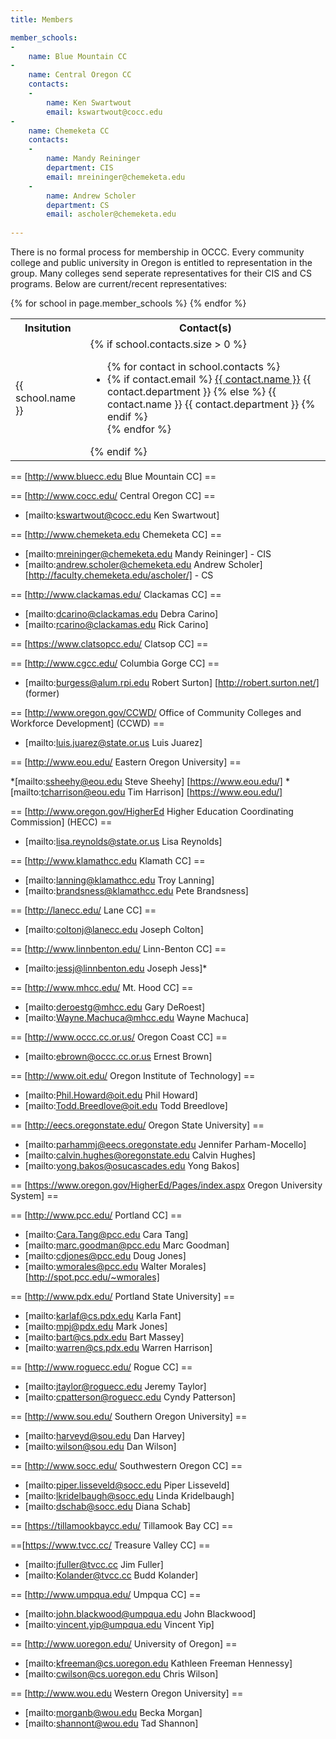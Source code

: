 ```yaml
---
title: Members

member_schools:
-
    name: Blue Mountain CC
-
    name: Central Oregon CC
    contacts:
    -
        name: Ken Swartwout
        email: kswartwout@cocc.edu
-
    name: Chemeketa CC
    contacts:
    -
        name: Mandy Reininger
        department: CIS
        email: mreininger@chemeketa.edu
    -
        name: Andrew Scholer
        department: CS
        email: ascholer@chemeketa.edu
        
---
```


There is no formal process for membership in OCCC. Every community college and public university
in Oregon is entitled to representation in the group. Many colleges send seperate representatives
for their CIS and CS programs. Below are current/recent representatives:

<table class="member-table">
<tr>
    <th>Insitution</th><th>Contact(s)</th>
</tr>
{% for school in page.member_schools %}
<tr>
    <td>{{ school.name }}</td>
    <td>
        {% if school.contacts.size > 0 %}
        <ul>
        {% for contact in school.contacts %}
        <li>
        {% if contact.email %}
            <a href="{{ member.email }}">{{ contact.name }}</a> {{ contact.department }}
        {% else %}
            {{ contact.name }} {{ contact.department }}
        {% endif %}
        </li>
        {% endfor %}
        </ul>
        {% endif %}
    </td>
</tr>
{% endfor %}
</table>





== [http://www.bluecc.edu Blue Mountain CC] ==

== [http://www.cocc.edu/ Central Oregon CC] ==

* [mailto:kswartwout@cocc.edu Ken Swartwout]

== [http://www.chemeketa.edu Chemeketa CC] ==

* [mailto:mreininger@chemeketa.edu Mandy Reininger] - CIS
* [mailto:andrew.scholer@chemeketa.edu Andrew Scholer] [http://faculty.chemeketa.edu/ascholer/] - CS

== [http://www.clackamas.edu/ Clackamas CC] ==

* [mailto:dcarino@clackamas.edu Debra Carino]
* [mailto:rcarino@clackamas.edu Rick Carino]

== [https://www.clatsopcc.edu/ Clatsop CC] ==

== [http://www.cgcc.edu/ Columbia Gorge CC] ==

* [mailto:burgess@alum.rpi.edu Robert Surton] [http://robert.surton.net/] (former)

== [http://www.oregon.gov/CCWD/ Office of Community Colleges and Workforce Development] (CCWD) ==

* [mailto:luis.juarez@state.or.us Luis Juarez]

== [http://www.eou.edu/ Eastern Oregon University] ==

*[mailto:ssheehy@eou.edu Steve Sheehy] [https://www.eou.edu/]
*[mailto:tcharrison@eou.edu Tim Harrison] [https://www.eou.edu/]

== [http://www.oregon.gov/HigherEd Higher Education Coordinating Commission] (HECC) ==

* [mailto:lisa.reynolds@state.or.us Lisa Reynolds]

== [http://www.klamathcc.edu Klamath CC] ==

* [mailto:lanning@klamathcc.edu Troy Lanning]
* [mailto:brandsness@klamathcc.edu Pete Brandsness]

== [http://lanecc.edu/ Lane CC] ==

* [mailto:coltonj@lanecc.edu Joseph Colton]

== [http://www.linnbenton.edu/ Linn-Benton CC] ==

* [mailto:jessj@linnbenton.edu Joseph Jess]*

== [http://www.mhcc.edu/ Mt. Hood CC] ==

* [mailto:deroestg@mhcc.edu Gary DeRoest]
* [mailto:Wayne.Machuca@mhcc.edu Wayne Machuca]

== [http://www.occc.cc.or.us/ Oregon Coast CC] ==

* [mailto:ebrown@occc.cc.or.us Ernest Brown]

== [http://www.oit.edu/ Oregon Institute of Technology] ==

* [mailto:Phil.Howard@oit.edu Phil Howard]
* [mailto:Todd.Breedlove@oit.edu Todd Breedlove]

== [http://eecs.oregonstate.edu/ Oregon State University] ==

* [mailto:parhammj@eecs.oregonstate.edu Jennifer Parham-Mocello]
* [mailto:calvin.hughes@oregonstate.edu Calvin Hughes]
* [mailto:yong.bakos@osucascades.edu Yong Bakos]

== [https://www.oregon.gov/HigherEd/Pages/index.aspx Oregon University System] ==

== [http://www.pcc.edu/ Portland CC] ==

* [mailto:Cara.Tang@pcc.edu Cara Tang]
* [mailto:marc.goodman@pcc.edu Marc Goodman]
* [mailto:cdjones@pcc.edu Doug Jones]
* [mailto:wmorales@pcc.edu Walter Morales] [http://spot.pcc.edu/~wmorales]

== [http://www.pdx.edu/ Portland State University] ==


* [mailto:karlaf@cs.pdx.edu Karla Fant]
* [mailto:mpj@pdx.edu Mark Jones]
* [mailto:bart@cs.pdx.edu Bart Massey]
* [mailto:warren@cs.pdx.edu Warren Harrison]

== [http://www.roguecc.edu/ Rogue CC] ==

* [mailto:jtaylor@roguecc.edu Jeremy Taylor]
* [mailto:cpatterson@roguecc.edu Cyndy Patterson]

== [http://www.sou.edu/ Southern Oregon University] ==

* [mailto:harveyd@sou.edu Dan Harvey]
* [mailto:wilson@sou.edu Dan Wilson]

== [http://www.socc.edu/ Southwestern Oregon CC] ==

* [mailto:piper.lisseveld@socc.edu Piper Lisseveld]
* [mailto:lkridelbaugh@socc.edu Linda Kridelbaugh]
* [mailto:dschab@socc.edu Diana Schab]

== [https://tillamookbaycc.edu/ Tillamook Bay CC] ==

==[https://www.tvcc.cc/ Treasure Valley CC] ==

* [mailto:jfuller@tvcc.cc Jim Fuller]
* [mailto:Kolander@tvcc.cc Budd Kolander]

== [http://www.umpqua.edu/ Umpqua CC] ==

* [mailto:john.blackwood@umpqua.edu John Blackwood]
* [mailto:vincent.yip@umpqua.edu Vincent Yip]

== [http://www.uoregon.edu/ University of Oregon] ==


* [mailto:kfreeman@cs.uoregon.edu Kathleen Freeman Hennessy]
* [mailto:cwilson@cs.uoregon.edu Chris Wilson]

== [http://www.wou.edu Western Oregon University] ==

* [mailto:morganb@wou.edu Becka Morgan] 
* [mailto:shannont@wou.edu Tad Shannon] 
